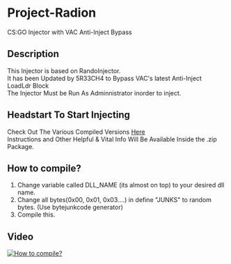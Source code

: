 # Project-Radion
CS:GO Injector with VAC Anti-Inject Bypass

## Description
This Injector is based on RandoInjector.<br>
It has been Updated by 5R33CH4 to Bypass VAC's latest Anti-Inject LoadLdr Block <br>
The Injector Must be Run As Adminnistrator inorder to inject.

## Headstart To Start Injecting
Check Out The Various Compiled Versions [Here](https://github.com/5R33CH4/Project-Radion/Releases/)<br>
Instructions and Other Helpful & Vital Info Will Be Available Inside the .zip Package. 

## How to compile?
1) Change variable called DLL_NAME (its almost on top) to your desired dll name.
2) Change all bytes(0x00, 0x01, 0x03....) in define "JUNKS" to random bytes. (Use bytejunkcode generator)
3) Compile this. 

## Video
[![How to compile?](https://img.youtube.com/vi/bA3CcQ4p1QQ/0.jpg)](https://www.youtube.com/watch?v=bA3CcQ4p1QQ)
